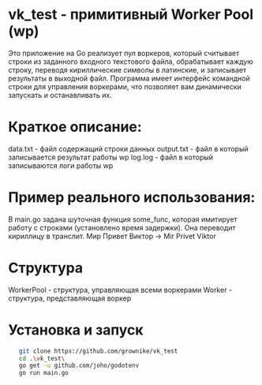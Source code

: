 # vk_test - примитивный Worker Pool (wp)
Это приложение на Go реализует пул воркеров, который считывает строки из заданного входного текстового файла, обрабатывает каждую строку, переводя кириллические символы в латинские, и записывает результаты в выходной файл. Программа имеет интерфейс командной строки для управления воркерами, что позволяет вам динамически запускать и останавливать их.

# Краткое описание:
data.txt - файл содержащий строки данных
output.txt - файл в который записывается результат работы wp
log.log - файл в который записываются логи работы wp

# Пример реального использования:
В main.go задана шуточная функция some_func, которая имитирует работу с строками (установлено время задержки). Она переводит кириллицу в транслит.
Мир Привет Виктор -> Mir Privet Viktor

# Структура
WorkerPool - структура, управляющая всеми воркерами
Worker - структура, представляющая воркер

# Установка и запуск
```bash
   git clone https://github.com/grownike/vk_test
   cd .\vk_test\
   go get -u github.com/joho/godotenv
   go run main.go
